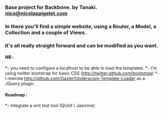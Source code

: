 ### Base project for Backbone. by Tanaki. <nico@nicolaspigelet.com>

### In there you'll find a simple website, using a Router, a Model, a Collection and a couple of Views.
### It's all really straight forward and can be modified as you want.

#### NB : 
*- you need to configure a localhost to be able to load the templates.
*- I'm using twitter bootstrap for basic CSS (http://twitter.github.com/bootstrap)
*- I rewrote http://github.com/Gazler/Underscore-Template-Loader as a JQuery plugin

#### Roadmap :
*- Integrate a unit test tool (QUnit / Jasmine)